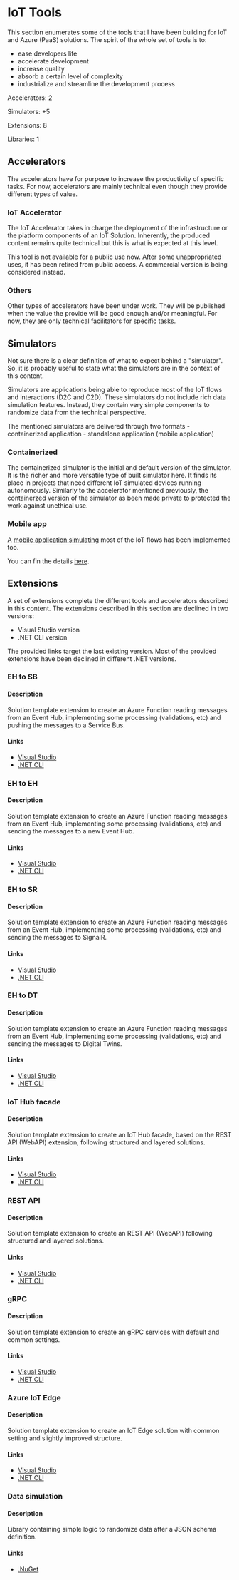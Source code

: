 # IoT Tools

This section enumerates some of the tools that I have been building for IoT and Azure (PaaS) solutions. The spirit of the whole set of tools is to:
 - ease developers life
 - accelerate development
 - increase quality
 - absorb a certain level of complexity
 - industrialize and streamline the development process



Accelerators: 2

Simulators: +5

Extensions: 8

Libraries: 1

## Accelerators

The accelerators have for purpose to increase the productivity of specific tasks. For now, accelerators are mainly technical even though they provide different types of value.

### IoT Accelerator

The IoT Accelerator takes in charge the deployment of the infrastructure or the platform components of an IoT Solution. Inherently, the produced content remains quite technical but this is what is expected at this level.

This tool is not available for a public use now.
After some unappropriated uses, it has been retired from public access. A commercial version is being considered instead.

### Others

Other types of accelerators have been under work. They will be published when the value the provide will be good enough and/or meaningful. For now, they are only technical facilitators for specific tasks.

## Simulators

Not sure there is a clear definition of what to expect behind a "simulator".
So, it is probably useful to state what the simulators are in the context of this content.

Simulators are applications being able to reproduce most of the IoT flows and interactions (D2C and C2D).
These simulators do not include rich data simulation features. Instead, they contain very simple components to randomize data from the technical perspective.

The mentioned simulators are delivered through two formats
    - containerized application
    - standalone application (mobile application)
  
### Containerized

The containerized simulator is the initial and default version of the simulator. It is the richer and more versatile type of built simulator here.
It finds its place in projects that need different IoT simulated devices running autonomously.
Similarly to the accelerator mentioned previously, the containerzed version of the simulator as been made private to protected the work against unethical use.

### Mobile app

A [mobile application simulating](https://techcommunity.microsoft.com/t5/internet-of-things-blog/transform-your-phone-into-an-iot-device-with-net-maui/ba-p/3673909?WT.mc_id=AZ-MVP-5004280) most of the IoT flows has been implemented too.

You can fin the details [here](https://techcommunity.microsoft.com/t5/internet-of-things-blog/transform-your-phone-into-an-iot-device-with-net-maui/ba-p/3673909?WT.mc_id=AZ-MVP-5004280).


## Extensions

A set of extensions complete the different tools and accelerators described in this content.
The extensions described in this section are declined in two versions:
 - Visual Studio version
 - .NET CLI version

The provided links target the last existing version. Most of the provided extensions have been declined in different .NET versions.

### EH to SB

#### Description

Solution template extension to create an Azure Function reading messages from an Event Hub, implementing some processing (validations, etc) and pushing the messages to a Service Bus.

#### Links

 - [Visual Studio](https://marketplace.visualstudio.com/items?itemName=JonMikelInza.DotNet7AFSchemaValidatorIoTOutputsVSTemplateServiceBus)
 - [.NET CLI](https://www.nuget.org/packages/JMI.DotNet7.AF.SchemaValidator.IoT.StructuredOutputs.ServiceBus.Template.CSharp/)


### EH to EH


#### Description

Solution template extension to create an Azure Function reading messages from an Event Hub, implementing some processing (validations, etc) and sending the messages to a new Event Hub.

#### Links

 - [Visual Studio](https://marketplace.visualstudio.com/items?itemName=JonMikelInza.DotNet7AFSchemaValidatorIoTOutputsVSTemplateEventHub)
 - [.NET CLI](https://www.nuget.org/packages/JMI.DotNet7.AF.SchemaValidator.IoT.StructuredOutputs.EventHub.Template.CSharp/)

### EH to SR

#### Description

Solution template extension to create an Azure Function reading messages from an Event Hub, implementing some processing (validations, etc) and sending the messages to SignalR.

#### Links

 - [Visual Studio]()
 - [.NET CLI]()

### EH to DT

#### Description

Solution template extension to create an Azure Function reading messages from an Event Hub, implementing some processing (validations, etc) and sending the messages to Digital Twins.

#### Links

 - [Visual Studio](https://marketplace.visualstudio.com/items?itemName=JonMikelInza.DotNet7AFDigitalTwinsVSTemplate)
 - [.NET CLI](https://www.nuget.org/packages/JMI.DotNet7.AF.DigitalTwins.Template.CSharp/)

### IoT Hub facade

#### Description

Solution template extension to create an IoT Hub facade, based on the REST API (WebAPI) extension, following structured and layered solutions.

#### Links

 - [Visual Studio](https://marketplace.visualstudio.com/items?itemName=JonMikelInza.IoTHubDotNet7RESTAPITemplate)
 - [.NET CLI](https://www.nuget.org/packages/JMI.DotNet7.IoTHub.REST.API.Template.CSharp/)

### REST API

#### Description

Solution template extension to create an REST API (WebAPI) following structured and layered solutions.

#### Links

 - [Visual Studio](https://marketplace.visualstudio.com/items?itemName=JonMikelInza.DotNet7RESTAPIVSTemplate)
 - [.NET CLI](https://www.nuget.org/packages/JMI.DotNet7.REST.API.Template.CSharp/)

### gRPC

#### Description

Solution template extension to create an gRPC services with default and common settings.

#### Links

 - [Visual Studio](https://marketplace.visualstudio.com/items?itemName=JonMikelInza.DotNet7gRPCAPIVSTemplate)
 - [.NET CLI](https://www.nuget.org/packages/JMI.DotNet7.GRPC.API.Template.CSharp/)

### Azure IoT Edge

#### Description

Solution template extension to create an IoT Edge solution with common setting and slightly improved structure.

#### Links

 - [Visual Studio](https://marketplace.visualstudio.com/items?itemName=JonMikelInza.AzureIoTEdgeDotNet6CSharpVSTemplate)
- [.NET CLI](https://www.nuget.org/packages/JMI.IoT.Edge.DotNet6.CSharp.Template.CLI/)

### Data simulation

#### Description

Library containing simple logic to randomize data after a JSON schema definition.

#### Links

 - [.NuGet](https://www.nuget.org/packages/JMI.JSON.Data/)
